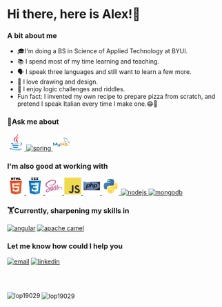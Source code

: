 <!--img src="https://user-images.githubusercontent.com/72474080/127397297-1d0fafcd-d58e-42f5-bf64-cc74e643040c.png" alt="Alex Lopez Fullstack Developer Presentation Card" width="600"/-->
<h1> Hi there, here is Alex!👋 </h1>

<h3>A bit about me</h3>
<ul>
<li>🎓I'm doing a BS in Science of Applied Technology at BYUI.
<li>📚 I spend most of my time learning and teaching.
<li>🗣 I speak three languages and still want to learn a few more.
<li>🎨 I love drawing and design.
<li>🧠 I enjoy logic challenges and riddles.
<li>Fun fact: I invented my own recipe to prepare pizza from scratch, and pretend I speak Italian every time I make one.😂🍕
</ul>

<!--h3>👨🏽‍💻Working on</h3>
<p> CIT 365 .NET Software Development </p>
<p> CIT 225 Database Design & Development </p-->
 
<h3>💪Ask me about</h3>
<a href="https://www.java.com" target="_blank"> <img src="https://raw.githubusercontent.com/devicons/devicon/master/icons/java/java-original.svg" alt="java" width="40" height="40"/> </a> <a href="https://spring.io/" target="_blank"> <img src="https://www.vectorlogo.zone/logos/springio/springio-icon.svg" alt="spring" width="40" height="40"/> </a> <a href="https://www.mysql.com/" target="_blank"> <img src="https://raw.githubusercontent.com/devicons/devicon/master/icons/mysql/mysql-original-wordmark.svg" alt="mysql" width="40" height="40"/> </a>

<h3>I'm also good at working with</h3>
<a href="https://www.w3.org/html/" target="_blank"> <img src="https://raw.githubusercontent.com/devicons/devicon/master/icons/html5/html5-original-wordmark.svg" alt="html5" width="40" height="40"/> </a> <a href="https://www.w3schools.com/css/" target="_blank"> <img src="https://raw.githubusercontent.com/devicons/devicon/master/icons/css3/css3-original-wordmark.svg" alt="css3" width="40" height="40"/> </a> <a href="https://sass-lang.com" target="_blank"> <img src="https://raw.githubusercontent.com/devicons/devicon/master/icons/sass/sass-original.svg" alt="sass" width="40" height="40"/> </a> <a href="https://developer.mozilla.org/en-US/docs/Web/JavaScript" target="_blank"> <img src="https://raw.githubusercontent.com/devicons/devicon/master/icons/javascript/javascript-original.svg" alt="javascript" width="40" height="40"/> </a> <a href="https://www.php.net" target="_blank"> <img src="https://raw.githubusercontent.com/devicons/devicon/master/icons/php/php-original.svg" alt="php" width="40" height="40"/> </a>   <a href="https://www.python.org" target="_blank"> <img src="https://raw.githubusercontent.com/devicons/devicon/master/icons/python/python-original.svg" alt="python" width="40" height="40"/> </a> <a href="https://nodejs.org/en/" target="_blank"> <img src="https://seeklogo.com/images/N/nodejs-logo-FBE122E377-seeklogo.com.png" alt="nodejs" width="40" height="40"/> </a>
<a href="https://www.mongodb.com/" target="_blank"> <img src="https://infinapps.com/wp-content/uploads/2018/10/mongodb-logo.png" alt="mongodb" width="40" height="40"/> </a>


<h3>🏋️Currently, sharpening my skills in</h3>
<a href="https://angular.io" target="_blank" rel="noreferrer"> <img src="https://angular.io/assets/images/logos/angular/angular.svg" alt="angular" width="40" height="40"/></a>
<a href="https://camel.apache.org/" target="_blank" rel="noreferrer"> <img src="https://seeklogo.com//images/A/apache-camel-logo-A89CA3F2F1-seeklogo.com.png" alt="apache camel" width="40" height="40"/></a>

<!--a href="https://www.w3schools.com/cs/" target="_blank" rel="noreferrer"> <img src="https://raw.githubusercontent.com/devicons/devicon/master/icons/csharp/csharp-original.svg" alt="csharp" width="40" height="40"/> </a>
<a href="https://dotnet.microsoft.com/" target="_blank" rel="noreferrer"> <img src="https://raw.githubusercontent.com/devicons/devicon/master/icons/dot-net/dot-net-original-wordmark.svg" alt="dotnet" width="40" height="40"/> </a-->

<h3>Let me know how could I help you</h3>
<a href = "mailto: alexhumbertolds@gmail.com"><img src="https://cdn-icons-png.flaticon.com/512/281/281769.png" alt="email" width="40" height="40"/></a>
<a href = "https://www.linkedin.com/in/alexhumbertolopez/"><img src="https://cdn-icons-png.flaticon.com/512/174/174857.png" alt="linkedin" width="40" height="40"/></a>

<br><br>

<p><img align="left" src="https://github-readme-stats.vercel.app/api/top-langs?username=lop19029&show_icons=true&locale=en&layout=compact" alt="lop19029" /></p>

<p>&nbsp;<img align="center" src="https://github-readme-stats.vercel.app/api?username=lop19029&show_icons=true&locale=en" alt="lop19029" /></p>
